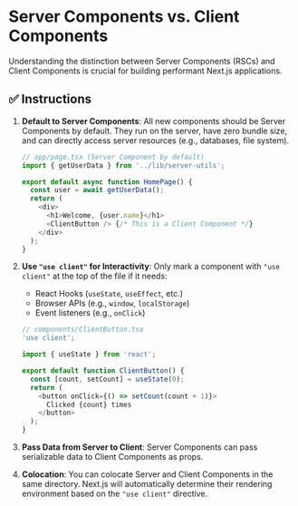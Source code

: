 # Server Components vs. Client Components

Understanding the distinction between Server Components (RSCs) and Client Components is crucial for building performant Next.js applications.

## ✅ **Instructions**

1.  **Default to Server Components**: All new components should be Server Components by default. They run on the server, have zero bundle size, and can directly access server resources (e.g., databases, file system).

    ```typescript
    // app/page.tsx (Server Component by default)
    import { getUserData } from '../lib/server-utils';

    export default async function HomePage() {
      const user = await getUserData();
      return (
        <div>
          <h1>Welcome, {user.name}</h1>
          <ClientButton /> {/* This is a Client Component */}
        </div>
      );
    }
    ```

2.  **Use `"use client"` for Interactivity**: Only mark a component with `"use client"` at the top of the file if it needs:
    *   React Hooks (`useState`, `useEffect`, etc.)
    *   Browser APIs (e.g., `window`, `localStorage`)
    *   Event listeners (e.g., `onClick`)

    ```typescript
    // components/ClientButton.tsx
    'use client';

    import { useState } from 'react';

    export default function ClientButton() {
      const [count, setCount] = useState(0);
      return (
        <button onClick={() => setCount(count + 1)}>
          Clicked {count} times
        </button>
      );
    }
    ```

3.  **Pass Data from Server to Client**: Server Components can pass serializable data to Client Components as props.

4.  **Colocation**: You can colocate Server and Client Components in the same directory. Next.js will automatically determine their rendering environment based on the `"use client"` directive.
